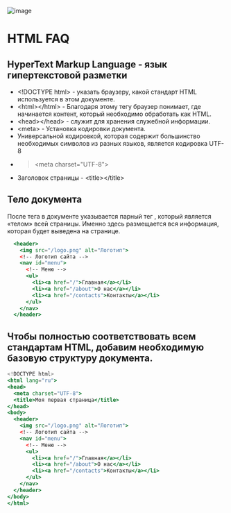 ![image](https://user-images.githubusercontent.com/126793141/222771583-aaecb6ca-356c-4680-902a-59bbb74efbc5.png)
# HTML FAQ
## **HyperText Markup Language** - язык гипертекстовой разметки
+ \<!DOCTYPE html> - указать браузеру, какой стандарт HTML используется в этом документе.
+ \<html>\</html> - Благодаря этому тегу браузер понимает, где начинается контент, который необходимо обработать как HTML.
+ \<head>\</head> - служит для хранения служебной информации.
+ \<meta> - Установка кодировки документа.
+ Универсальной кодировкой, которая содержит большинство необходимых символов из разных языков, является кодировка UTF-8
+ > \<meta charset="UTF-8">
+ Заголовок страницы - \<title>\</title>
## Тело документа
После тега <head> в документе указывается парный тег <body></body>, который является «телом» всей страницы. Именно здесь размещается вся информация, которая будет выведена на странице.
```jsx 
  <header>
    <img src="/logo.png" alt="Логотип">
    <!-- Логотип сайта -->
    <nav id="menu">
      <!-- Меню -->
      <ul>
        <li><a href="/">Главная</a></li>
        <li><a href="/about">О нас</a></li>
        <li><a href="/contacts">Контакты</a></li>
      </ul>
    </nav>
  </header>
  ```
  ## Чтобы полностью соответствовать всем стандартам HTML, добавим необходимую базовую структуру документа.
  ```jsx 
  <!DOCTYPE html>
<html lang="ru">
  <head>
    <meta charset="UTF-8">
    <title>Моя первая страница</title>
  </head>
  <body>
    <header>
      <img src="/logo.png" alt="Логотип">
      <!-- Логотип сайта -->
      <nav id="menu">
        <!-- Меню -->
        <ul>
          <li><a href="/">Главная</a></li>
          <li><a href="/about">О нас</a></li>
          <li><a href="/contacts">Контакты</a></li>
        </ul>
      </nav>
    </header>
  </body>
</html>
  ```
  
